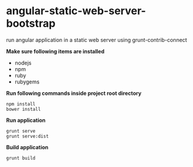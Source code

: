 # angular-static-web-server-bootstrap
run angular application in a static web server using grunt-contrib-connect

**Make sure following items are installed**
* nodejs
* npm
* ruby
* rubygems

**Run following commands inside project root directory**
```
npm install
bower install
```

**Run application**
```
grunt serve
grunt serve:dist
```

**Build application**
```
grunt build
```
